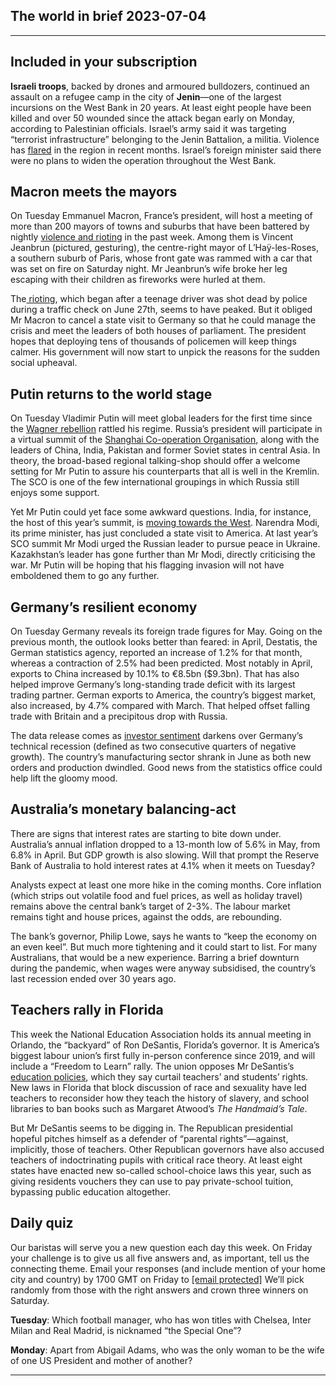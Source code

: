 ## The world in brief 2023-07-04

----------

## Included in your subscription



<strong>Israeli troops</strong>, backed by drones and armoured bulldozers, continued an assault on a refugee camp in the city of <strong>Jenin</strong>—one of the largest incursions on the West Bank in 20 years. At least eight people have been killed and over 50 wounded since the attack began early on Monday, according to Palestinian officials. Israel’s army said it was targeting “terrorist infrastructure” belonging to the Jenin Battalion, a militia. Violence has [flared](https://www.economist.com/middle-east-and-africa/2023/06/29/settler-vigilantes-are-getting-more-violent-and-israels-government-is-encouraging-them) in the region in recent months. Israel’s foreign minister said there were no plans to widen the operation throughout the West Bank. 

## Macron meets the mayors

On Tuesday Emmanuel Macron, France’s president, will host a meeting of more than 200 mayors of towns and suburbs that have been battered by nightly [violence and rioting](https://www.economist.com/europe/2023/07/01/rioting-in-france-presents-a-fresh-political-test-for-emmanuel-macron) in the past week. Among them is Vincent Jeanbrun (pictured, gesturing), the centre-right mayor of L’Haÿ-les-Roses, a southern suburb of Paris, whose front gate was rammed with a car that was set on fire on Saturday night. Mr Jeanbrun’s wife broke her leg escaping with their children as fireworks were hurled at them. 

The[ rioting](https://www.economist.com/europe/2023/06/29/dismay-and-violence-after-a-police-killing-in-france), which began after a teenage driver was shot dead by police during a traffic check on June 27th, seems to have peaked. But it obliged Mr Macron to cancel a state visit to Germany so that he could manage the crisis and meet the leaders of both houses of parliament. The president hopes that deploying tens of thousands of policemen will keep things calmer. His government will now start to unpick the reasons for the sudden social upheaval. 

## Putin returns to the world stage

On Tuesday Vladimir Putin will meet global leaders for the first time since the [Wagner rebellion](https://www.economist.com/europe/2023/06/29/the-wagner-mutiny-has-left-vladimir-putin-looking-dangerously-exposed) rattled his regime. Russia’s president will participate in a virtual summit of the [Shanghai Co-operation Organisation](https://www.economist.com/the-economist-explains/2022/09/14/what-is-the-shanghai-co-operation-organisation), along with the leaders of China, India, Pakistan and former Soviet states in central Asia. In theory, the broad-based regional talking-shop should offer a welcome setting for Mr Putin to assure his counterparts that all is well in the Kremlin. The SCO is one of the few international groupings in which Russia still enjoys some support. 

Yet Mr Putin could yet face some awkward questions. India, for instance, the host of this year’s summit, is [moving towards the West](https://www.economist.com/leaders/2023/06/15/joe-biden-and-narendra-modi-are-drawing-their-countries-closer). Narendra Modi, its prime minister, has just concluded a state visit to America. At last year’s SCO summit Mr Modi urged the Russian leader to pursue peace in Ukraine. Kazakhstan’s leader has gone further than Mr Modi, directly criticising the war. Mr Putin will be hoping that his flagging invasion will not have emboldened them to go any further. 

## Germany’s resilient economy

On Tuesday Germany reveals its foreign trade figures for May. Going on the previous month, the outlook looks better than feared: in April, Destatis, the German statistics agency, reported an increase of 1.2% for that month, whereas a contraction of 2.5% had been predicted. Most notably in April, exports to China increased by 10.1% to €8.5bn ($9.3bn). That has also helped improve Germany’s long-standing trade deficit with its largest trading partner. German exports to America, the country’s biggest market, also increased, by 4.7% compared with March. That helped offset falling trade with Britain and a precipitous drop with Russia.

The data release comes as [investor sentiment](https://www.economist.com/business/2023/06/08/german-bosses-are-depressed) darkens over Germany’s technical recession (defined as two consecutive quarters of negative growth). The country’s manufacturing sector shrank in June as both new orders and production dwindled. Good news from the statistics office could help lift the gloomy mood.

## Australia’s monetary balancing-act

There are signs that interest rates are starting to bite down under. Australia’s annual inflation dropped to a 13-month low of 5.6% in May, from 6.8% in April. But GDP growth is also slowing. Will that prompt the Reserve Bank of Australia to hold interest rates at 4.1% when it meets on Tuesday? 

Analysts expect at least one more hike in the coming months. Core inflation (which strips out volatile food and fuel prices, as well as holiday travel) remains above the central bank’s target of 2-3%. The labour market remains tight and house prices, against the odds, are rebounding. 

The bank’s governor, Philip Lowe, says he wants to “keep the economy on an even keel”. But much more tightening and it could start to list. For many Australians, that would be a new experience. Barring a brief downturn during the pandemic, when wages were anyway subsidised, the country’s last recession ended over 30 years ago.

## Teachers rally in Florida

This week the National Education Association holds its annual meeting in Orlando, the “backyard” of Ron DeSantis, Florida’s governor. It is America’s biggest labour union’s first fully in-person conference since 2019, and will include a “Freedom to Learn” rally. The union opposes Mr DeSantis’s [education policies](https://www.economist.com/united-states/2023/01/26/ron-desantis-wants-to-limit-free-speech-in-the-name-of-free-speech), which they say curtail teachers’ and students’ rights. New laws in Florida that block discussion of race and sexuality have led teachers to reconsider how they teach the history of slavery, and school libraries to ban books such as Margaret Atwood’s <em>The Handmaid’s Tale</em>.

But Mr DeSantis seems to be digging in. The Republican presidential hopeful pitches himself as a defender of “parental rights”—against, implicitly, those of teachers. Other Republican governors have also accused teachers of indoctrinating pupils with critical race theory. At least eight states have enacted new so-called school-choice laws this year, such as giving residents vouchers they can use to pay private-school tuition, bypassing public education altogether.

## Daily quiz

Our baristas will serve you a new question each day this week. On Friday your challenge is to give us all five answers and, as important, tell us the connecting theme. Email your responses (and include mention of your home city and country) by 1700 GMT on Friday to [[email&#160;protected]](https://www.economist.com/cdn-cgi/l/email-protection) We’ll pick randomly from those with the right answers and crown three winners on Saturday.

<strong>Tuesday</strong>: Which football manager, who has won titles with Chelsea, Inter Milan and Real Madrid, is nicknamed “the Special One”?

<strong>Monday</strong>: Apart from Abigail Adams, who was the only woman to be the wife of one US President and mother of another?

----------
